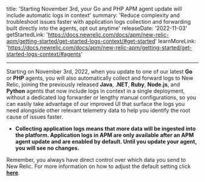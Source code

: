 title: 'Starting November 3rd, your Go and PHP APM agent update will include automatic logs in context'
summary: 'Reduce complexity and troubleshoot issues faster with application logs collection and forwarding built directly into the agents, opt out anytime'
releaseDate: '2022-11-03'
getStartedLink: 'https://docs.newrelic.com/docs/apm/new-relic-apm/getting-started/get-started-logs-context/#get-started'
learnMoreLink: 'https://docs.newrelic.com/docs/apm/new-relic-apm/getting-started/get-started-logs-context/#agents'

---
Starting on November 3rd, 2022, when you update to one of our latest **Go** or **PHP** agents, you will also automatically collect and forward logs to New Relic, joining the previously released **Java**, **.NET**,  **Ruby**, **Node.js**, and **Python** agents that now include logs in context in a single deployment, without a dedicated log forwarder or lengthy manual configurations, so you can easily take advantage of our improved UI that surface the logs you need alongside other relevant telemetry data to help you identify the root cause of issues faster.

* **Collecting application logs means that more data will be ingested into the platform. Application logs in APM are only available after an APM agent update and are enabled by default. Until you update your agent, you will see no changes.**

Remember, you always have direct control over which data you send to New Relic. For more information on how to adjust the default setting click [**here**](https://docs.newrelic.com/docs/logs/logs-context/disable-automatic-logging/).
